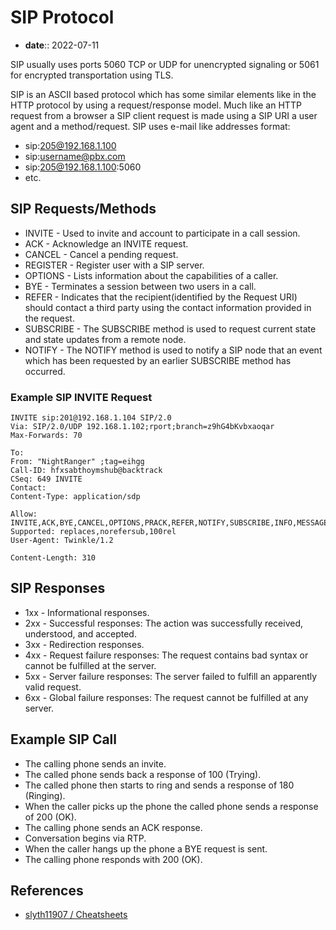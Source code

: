 # SIP Protocol

* **date**:: 2022-07-11

SIP usually uses ports 5060 TCP or UDP for unencrypted signaling or 5061 for encrypted transportation using TLS.

SIP is an ASCII based protocol which has some similar elements like in the HTTP protocol by using a request/response model. Much like an HTTP request from a browser a SIP client request is made using a SIP URI a user agent and a method/request. SIP uses e-mail like addresses format:

* sip:205@192.168.1.100
* sip:username@pbx.com
* sip:205@192.168.1.100:5060
* etc.

## SIP Requests/Methods

* INVITE - Used to invite and account to participate in a call session.
* ACK - Acknowledge an INVITE request.
* CANCEL - Cancel a pending request.
* REGISTER - Register user with a SIP server.
* OPTIONS - Lists information about the capabilities of a caller.
* BYE - Terminates a session between two users in a call.
* REFER - Indicates that the recipient(identified by the Request URI) should contact a third party using the contact information provided in the request.
* SUBSCRIBE - The SUBSCRIBE method is used to request current state and state updates from a remote node.
* NOTIFY - The NOTIFY method is used to notify a SIP node that an event which has been requested by an earlier SUBSCRIBE method has occurred.

### Example SIP INVITE Request

```sip
INVITE sip:201@192.168.1.104 SIP/2.0
Via: SIP/2.0/UDP 192.168.1.102;rport;branch=z9hG4bKvbxaoqar
Max-Forwards: 70 

To: 
From: "NightRanger" ;tag=eihgg
Call-ID: hfxsabthoymshub@backtrack
CSeq: 649 INVITE
Contact: 
Content-Type: application/sdp 

Allow: INVITE,ACK,BYE,CANCEL,OPTIONS,PRACK,REFER,NOTIFY,SUBSCRIBE,INFO,MESSAGE
Supported: replaces,norefersub,100rel
User-Agent: Twinkle/1.2 

Content-Length: 310
```

## SIP Responses

* 1xx - Informational responses.
* 2xx - Successful responses: The action was successfully received, understood, and accepted.
* 3xx - Redirection responses.
* 4xx - Request failure responses: The request contains bad syntax or cannot be fulfilled at the server.
* 5xx - Server failure responses: The server failed to fulfill an apparently valid request.
* 6xx - Global failure responses: The request cannot be fulfilled at any server.

## Example SIP Call

* The calling phone sends an invite.
* The called phone sends back a response of 100 (Trying).
* The called phone then starts to ring and sends a response of 180 (Ringing).
* When the caller picks up the phone the called phone sends a response of 200 (OK).
* The calling phone sends an ACK response.
* Conversation begins via RTP.
* When the caller hangs up the phone a BYE request is sent.
* The calling phone responds with 200 (OK).

## References

* [slyth11907 / Cheatsheets](https://github.com/slyth11907/Cheatsheets)
